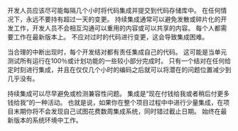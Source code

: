 开发人员应该尽可能每隔几个小时将代码集成并提交到代码存储库中。 在任何情况下，永远不要持有超过一天的变更。 持续集成通常可以避免发散或碎片化的开发工作，开发人员不会相互沟通可以重用的内容或可以共享的内容。 每个人都需要工作在最新版本上。 不应对过时的代码进行变更，这会导致集成困难。
 
当合理的中断出现时，每个开发结对都有责任集成自己的代码。 这可能是当单元测试所有运行在100％或计划功能的一些较小部分完成时。 只有一个结对在任何给定时刻进行集成，并且在仅仅几个小时的编码之后就可以将潜在的问题位置减少到几乎没有。
 
持续集成可以尽早避免或检测兼容性问题。 集成是“现在付钱给我或者稍后付更多钱给我”的一种活动。 也就是说，如果你在整个项目过程中中进行少量集成，在项目末期你将不会发现自己试图花费数周集成系统，同时错过截止日期。 始终在最新版本的系统环境中工作。
